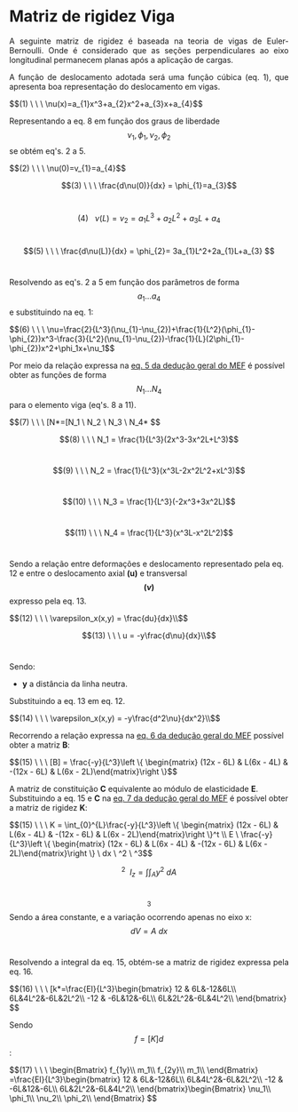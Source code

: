 <script src="https://polyfill.io/v3/polyfill.min.js?features=es6"></script>
<script id="MathJax-script" async src="https://cdn.jsdelivr.net/npm/mathjax@3/es5/tex-mml-chtml.js"></script>

# Matriz de rigidez Viga
 
<p style="text-align: justify;">A seguinte matriz de rigidez é baseada na teoria de vigas de Euler-Bernoulli. Onde é considerado que as seções perpendiculares ao eixo longitudinal permanecem planas após a aplicação de cargas.</p>

<p style="text-align: justify;">A função de deslocamento adotada será uma função cúbica (eq. 1), que apresenta boa representação do deslocamento em vigas.</p>
$$(1) \ \ \   \nu(x)=a_{1}x^3+a_{2}x^2+a_{3}x+a_{4}$$

Representando a eq. 8 em função dos graus de liberdade $$\nu_1, \phi_1, \nu_2, \phi_2$$ se obtém eq's. 2 a 5.
<p style="text-align: justify;"> </p>
$$(2) \ \ \      \nu(0)=v_{1}=a_{4}$$<br/>

$$(3) \ \ \      \frac{d\nu(0)}{dx} = \phi_{1}=a_{3}$$<br/>

$$(4) \ \ \      \nu(L)=v_{2}=a_{1}L^3+a_{2}L^2+a_{3}L+a_{4}$$<br/>

$$(5) \ \ \      \frac{d\nu(L)}{dx} = \phi_{2}= 3a_{1}L^2+2a_{1}L+a_{3} $$<br/>

Resolvendo as eq's. 2 a 5 em função dos parâmetros de forma $$a_1 ... a_4$$ e substituindo na eq. 1:
<p style="text-align: justify;"> </p>
$$(6) \ \ \        \nu=\frac{2}{L^3}(\nu_{1}-\nu_{2})+\frac{1}{L^2}(\phi_{1}-\phi_{2})x^3-\frac{3}{L^2}(\nu_{1}-\nu_{2})-\frac{1}{L}(2\phi_{1}-\phi_{2})x^2+\phi_1x+\nu_1$$

Por meio da relação expressa na [eq. 5 da dedução geral do MEF](https://wmpjrufg.github.io/ANALISEMATRICIAL/LIBRARY_MATRIX_ELEMENTS.html) é possível obter as funções de forma $$N_1 ... N_4$$ para o elemento viga (eq's. 8 a 11).
<p style="text-align: justify;"> </p>
$$(7) \ \ \  [N*=[N_1 \ N_2 \ N_3 \ N_4* $$<br/>

$$(8) \ \ \  N_1 = \frac{1}{L^3}(2x^3-3x^2L+L^3)$$<br/>

$$(9) \ \ \  N_2 = \frac{1}{L^3}(x^3L-2x^2L^2+xL^3)$$<br/>

$$(10) \ \ \  N_3 = \frac{1}{L^3}(-2x^3+3x^2L)$$<br/>

$$(11) \ \ \  N_4 = \frac{1}{L^3}(x^3L-x^2L^2)$$<br/>

Sendo a relação entre deformações e deslocamento representado pela eq. 12 e entre o deslocamento axial **(u)** e transversal **$$(\nu)$$** expresso pela eq. 13.
<p style="text-align: justify;"> </p>
$$(12) \ \ \  \varepsilon_x(x,y) = \frac{du}{dx}\\$$<br/>

$$(13) \ \ \  u = -y\frac{d\nu}{dx}\\$$<br/>

Sendo:
+ **y** a distância da linha neutra.

<p style="text-align: justify;">Substituindo a eq. 13 em eq. 12.</p>
$$(14) \ \ \  \varepsilon_x(x,y) = -y\frac{d^2\nu}{dx^2}\\$$

Recorrendo a relação expressa na [eq. 6 da dedução geral do MEF](https://wmpjrufg.github.io/ANALISEMATRICIAL/LIBRARY_MATRIX_ELEMENTS.html)  possível obter a matriz **B**:
<p style="text-align: justify;"> </p>
$$(15) \ \ \  [B] = \frac{-y}{L^3}\left \{ \begin{matrix} (12x - 6L) &  L(6x - 4L) & -(12x - 6L) & L(6x - 2L)\end{matrix}\right \}$$

A matriz de constituição **C** equivalente ao módulo de elasticidade **E**.
Substituindo a eq. 15  e **C** na [eq. 7 da dedução geral do MEF](https://wmpjrufg.github.io/ANALISEMATRICIAL/LIBRARY_MATRIX_ELEMENTS.html) é possível obter a matriz de rigidez **K**:
<p style="text-align: justify;"> </p>
$$(15) \ \ \     K = \int_{0}^{L}\frac{-y}{L^3}\left \{ \begin{matrix} (12x - 6L) &  L(6x - 4L) & -(12x - 6L) & L(6x - 2L)\end{matrix}\right \}^t \\ E \ \frac{-y}{L^3}\left \{ \begin{matrix} (12x - 6L) &  L(6x - 4L) & -(12x - 6L) & L(6x - 2L)\end{matrix}\right \} \ dx \ ^2 \ ^3$$<br/>

$$^2 \ \  I_z = \int\int_{A}^{}y^2 \ dA$$<br/>

$$^3$$ Sendo a área constante, e a variação ocorrendo apenas no eixo x: $$dV = A \ dx$$<br/>


<p style="text-align: justify;">Resolvendo a integral da eq. 15, obtém-se a matriz de rigidez expressa pela eq. 16.</p>
$$(16) \ \ \  
[k*=\frac{EI}{L^3}\begin{bmatrix}
12 & 6L&-12&6L\\
6L&4L^2&-6L&2L^2\\
-12 & -6L&12&-6L\\
6L&2L^2&-6L&4L^2\\
\end{bmatrix}
$$

Sendo $${f} = [K]{d}$$:
<p style="text-align: justify;"></p>
$$(17) \ \ \  
\begin{Bmatrix}
f_{1y}\\
m_1\\
f_{2y}\\
m_1\\
\end{Bmatrix} =\frac{EI}{L^3}\begin{bmatrix}
12 & 6L&-12&6L\\
6L&4L^2&-6L&2L^2\\
-12 & -6L&12&-6L\\
6L&2L^2&-6L&4L^2\\
\end{bmatrix}\begin{Bmatrix}
\nu_1\\
\phi_1\\
\nu_2\\
\phi_2\\
\end{Bmatrix}
$$

     
